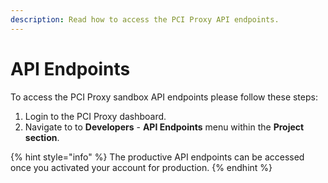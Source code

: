 ```yaml
---
description: Read how to access the PCI Proxy API endpoints.
---
```


# API Endpoints

To access the PCI Proxy sandbox API endpoints please follow these steps: 

1. Login to the PCI Proxy dashboard.
2. Navigate to to **Developers** - **API Endpoints** menu within the **Project section**. 

{% hint style="info" %}
The productive API endpoints can be accessed once you activated your account for production. 
{% endhint %}

